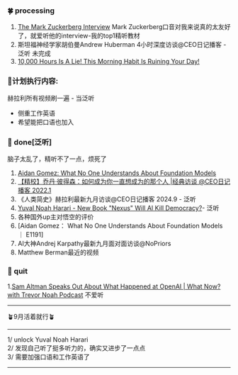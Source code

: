 ### 🍀 processing
1. [The Mark Zuckerberg Interview](https://www.youtube.com/watch?v=QciJ9ubeLQk) Mark Zuckerberg口音对我来说真的太友好了，就爱听他的interview-我的top1精听教材   
2. 斯坦福神经学家胡伯曼Andrew Huberman 4小时深度访谈@CEO日记播客 -泛听 未完成   
3. [10,000 Hours Is A Lie! This Morning Habit Is Ruining Your Day!](https://www.youtube.com/watch?v=MsERVcx0Qg8)   


### 🍄计划执行内容:
赫拉利所有视频刷一遍 - 当泛听

- 侧重工作英语
- 希望能把口语也加入
  
### 🫶 done[泛听]
脑子太乱了，精听不了一点，烦死了
1. [Aidan Gomez: What No One Understands About Foundation Models](https://www.youtube.com/watch?v=FUGosOgiTeI)
2. [【精校】乔丹·彼得森：如何成为你一直想成为的那个人 |经典访谈 @CEO日记播客 2022.1](https://www.bilibili.com/video/BV13MHbe2EJh/)
3. 《人类简史》赫拉利最新九月访谈@CEO日记播客 2024.9 - 泛听 
4. [Yuval Noah Harari - New Book "Nexus" Will AI Kill Democracy?](https://www.youtube.com/watch?v=j8_38JEkMtE&t=1281s)- 泛听
5. 各种国外up主对悟空的评价
6. [Aidan Gomez： What No One Understands About Foundation Models ｜ E1191]
7. AI大神Andrej Karpathy最新九月面对面访谈@NoPriors
8. Matthew Berman最近的视频


### 🎯 quit  
1.[Sam Altman Speaks Out About What Happened at OpenAI | What Now? with Trevor Noah Podcast](https://www.youtube.com/watch?v=dVTxt5K8YZo) 不爱听

----

🪴9月活着就行🪴

----
1/ unlock Yuval Noah Harari   
2/ 发现自己听了挺多听力的，确实又进步了一点点   
3/ 需要加强口语和工作英语了   

----




